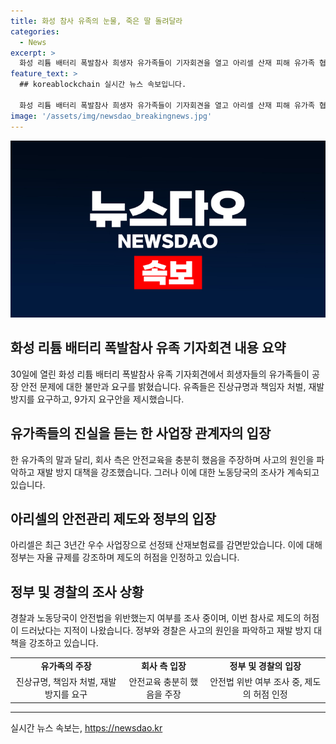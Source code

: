 ```yaml
---
title: 화성 참사 유족의 눈물, 죽은 딸 돌려달라
categories:
  - News
excerpt: >
  화성 리튬 배터리 폭발참사 희생자 유가족들이 기자회견을 열고 아리셀 산재 피해 유가족 협의회를 구성했으며, 진상규명과 책임자 처벌, 재발방지를 요구했다. 유가족들은 회사의 안전 관리를 추궁하고, 경찰과 노동당국도 이에 대한 조사를 진행 중이다. 아리셀이 산재보험료 감면혜택을 받았던 사실도 확인됐으며, 제도의 허점이 드러나면서 정부의 사업장 자율 규제에 대한 지적도 나오고 있다. 유가족들의 감정적인 발언과 정부의 대응이 이슈가 될 전망이다.
feature_text: >
  ## koreablockchain 실시간 뉴스 속보입니다.

  화성 리튬 배터리 폭발참사 희생자 유가족들이 기자회견을 열고 아리셀 산재 피해 유가족 협의회를 구성했으며, 진상규명과 책임자 처벌, 재발방지를 요구했다. 유가족들은 회사의 안전 관리를 추궁하고, 경찰과 노동당국도 이에 대한 조사를 진행 중이다. 아리셀이 산재보험료 감면혜택을 받았던 사실도 확인됐으며, 제도의 허점이 드러나면서 정부의 사업장 자율 규제에 대한 지적도 나오고 있다. 유가족들의 감정적인 발언과 정부의 대응이 이슈가 될 전망이다.
image: '/assets/img/newsdao_breakingnews.jpg'
---
```


<p><img src="/assets/img/newsdao_breakingnews.jpg" alt="koreablockchain 속보" /></p>

<h2 data-ke-size="size26">화성 리튬 배터리 폭발참사 유족 기자회견 내용 요약</h2>

<p data-ke-size="size16">30일에 열린 화성 리튬 배터리 폭발참사 유족 기자회견에서 희생자들의 유가족들이 공장 안전 문제에 대한 불만과 요구를 밝혔습니다. 유족들은 진상규명과 책임자 처벌, 재발방지를 요구하고, 9가지 요구안을 제시했습니다.</p>

<h2 data-ke-size="size26">유가족들의 진실을 듣는 한 사업장 관계자의 입장</h2>

<p data-ke-size="size16">한 유가족의 말과 달리, 회사 측은 안전교육을 충분히 했음을 주장하며 사고의 원인을 파악하고 재발 방지 대책을 강조했습니다. 그러나 이에 대한 노동당국의 조사가 계속되고 있습니다.</p>

<h2 data-ke-size="size26">아리셀의 안전관리 제도와 정부의 입장</h2>

<p data-ke-size="size16">아리셀은 최근 3년간 우수 사업장으로 선정돼 산재보험료를 감면받았습니다. 이에 대해 정부는 자율 규제를 강조하며 제도의 허점을 인정하고 있습니다.</p>

<h2 data-ke-size="size26">정부 및 경찰의 조사 상황</h2>

<p data-ke-size="size16">경찰과 노동당국이 안전법을 위반했는지 여부를 조사 중이며, 이번 참사로 제도의 허점이 드러났다는 지적이 나왔습니다. 정부와 경찰은 사고의 원인을 파악하고 재발 방지 대책을 강조하고 있습니다.</p>

<table>
    <tbody>
        <tr>
            <td style="text-align: center; height: 17px;"><b>유가족의 주장</b></td>
            <td style="text-align: center; height: 17px;"><b>회사 측 입장</b></td>
            <td style="text-align: center; height: 17px;"><b>정부 및 경찰의 입장</b></td>
        </tr>
        <tr>
            <td style="text-align: center;">진상규명, 책임자 처벌, 재발방지를 요구</td>
            <td style="text-align: center;">안전교육 충분히 했음을 주장</td>
            <td style="text-align: center;">안전법 위반 여부 조사 중, 제도의 허점 인정</td>
        </tr>
    </tbody>
</table>

<p><hr></p>
실시간 뉴스 속보는, <a href="https://newsdao.kr" rel="dofollow">https://newsdao.kr</a>


